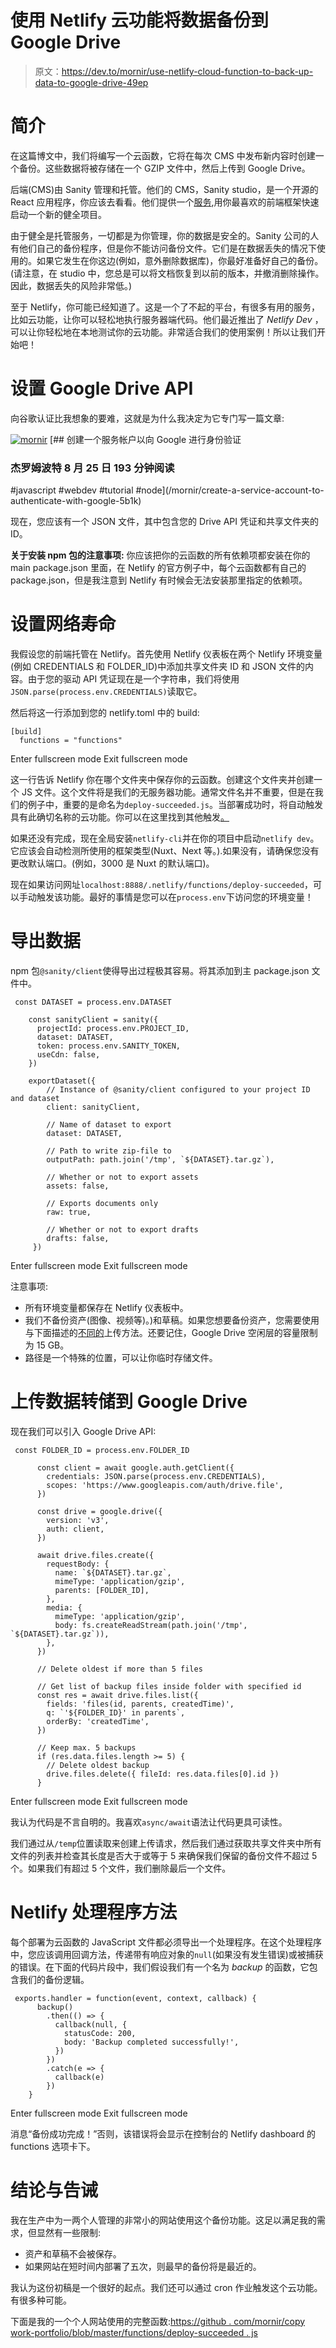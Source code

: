 # 使用 Netlify 云功能将数据备份到 Google Drive

> 原文：<https://dev.to/mornir/use-netlify-cloud-function-to-back-up-data-to-google-drive-49ep>

# 简介

在这篇博文中，我们将编写一个云函数，它将在每次 CMS 中发布新内容时创建一个备份。这些数据将被存储在一个 GZIP 文件中，然后上传到 Google Drive。

后端(CMS)由 Sanity 管理和托管。他们的 CMS，Sanity studio，是一个开源的 React 应用程序，你应该去看看。他们提供一个[服务](https://www.sanity.io/create),用你最喜欢的前端框架快速启动一个新的健全项目。

由于健全是托管服务，一切都是为你管理，你的数据是安全的。Sanity 公司的人有他们自己的备份程序，但是你不能访问备份文件。它们是在数据丢失的情况下使用的。如果它发生在你这边(例如，意外删除数据库)，你最好准备好自己的备份。(请注意，在 studio 中，您总是可以将文档恢复到以前的版本，并撤消删除操作。因此，数据丢失的风险非常低。)

至于 Netlify，你可能已经知道了。这是一个了不起的平台，有很多有用的服务，比如云功能，让你可以轻松地执行服务器端代码。他们最近推出了 *Netlify Dev* ，可以让你轻松地在本地测试你的云功能。非常适合我们的使用案例！所以让我们开始吧！

# 设置 Google Drive API

向谷歌认证比我想象的要难，这就是为什么我决定为它专门写一篇文章:

[![mornir](img/b1537c4e83b5e2de20887997eafda6cd.png)](/mornir) [## 创建一个服务帐户以向 Google 进行身份验证

### 杰罗姆波特 8 月 25 日 193 分钟阅读

#javascript #webdev #tutorial #node](/mornir/create-a-service-account-to-authenticate-with-google-5b1k)

现在，您应该有一个 JSON 文件，其中包含您的 Drive API 凭证和共享文件夹的 ID。

**关于安装 npm 包的注意事项:**
你应该把你的云函数的所有依赖项都安装在你的 main package.json 里面，在 Netlify 的官方例子中，每个云函数都有自己的 package.json，但是我注意到 Netlify 有时候会无法安装那里指定的依赖项。

# 设置网络寿命

我假设您的前端托管在 Netlify。首先使用 Netlify 仪表板在两个 Netlify 环境变量(例如 CREDENTIALS 和 FOLDER_ID)中添加共享文件夹 ID 和 JSON 文件的内容。由于您的驱动 API 凭证现在是一个字符串，我们将使用`JSON.parse(process.env.CREDENTIALS)`读取它。

然后将这一行添加到您的 netlify.toml 中的 build:

```
[build]
  functions = "functions" 
```

Enter fullscreen mode Exit fullscreen mode

这一行告诉 Netlify 你在哪个文件夹中保存你的云函数。创建这个文件夹并创建一个 JS 文件。这个文件将是我们的无服务器功能。通常文件名并不重要，但是在我们的例子中，重要的是命名为`deploy-succeeded.js`。当部署成功时，将自动触发具有此确切名称的云功能。你可以在这里找到其他触发[。](https://www.netlify.com/docs/functions/#event-triggered-functions)

如果还没有完成，现在全局安装`netlify-cli`并在你的项目中启动`netlify dev`。它应该会自动检测所使用的框架类型(Nuxt、Next 等。).如果没有，请确保您没有更改默认端口。(例如，3000 是 Nuxt 的默认端口)。

现在如果访问网址`localhost:8888/.netlify/functions/deploy-succeeded`，可以手动触发该功能。最好的事情是您可以在`process.env`下访问您的环境变量！

# 导出数据

npm 包`@sanity/client`使得导出过程极其容易。将其添加到主 package.json 文件中。

```
 const DATASET = process.env.DATASET

    const sanityClient = sanity({
      projectId: process.env.PROJECT_ID,
      dataset: DATASET,
      token: process.env.SANITY_TOKEN,
      useCdn: false,
    })

    exportDataset({
        // Instance of @sanity/client configured to your project ID and dataset
        client: sanityClient,

        // Name of dataset to export
        dataset: DATASET,

        // Path to write zip-file to
        outputPath: path.join('/tmp', `${DATASET}.tar.gz`),

        // Whether or not to export assets
        assets: false,

        // Exports documents only
        raw: true,

        // Whether or not to export drafts
        drafts: false,
     }) 
```

Enter fullscreen mode Exit fullscreen mode

注意事项:

*   所有环境变量都保存在 Netlify 仪表板中。
*   我们不备份资产(图像、视频等)。)和草稿。如果您想要备份资产，您需要使用与下面描述的[不同的](https://developers.google.com/drive/api/v3/manage-uploads#resumable)上传方法。还要记住，Google Drive 空闲层的容量限制为 15 GB。
*   路径是一个特殊的位置，可以让你临时存储文件。

# 上传数据转储到 Google Drive

现在我们可以引入 Google Drive API:

```
 const FOLDER_ID = process.env.FOLDER_ID

      const client = await google.auth.getClient({
        credentials: JSON.parse(process.env.CREDENTIALS),
        scopes: 'https://www.googleapis.com/auth/drive.file',
      })

      const drive = google.drive({
        version: 'v3',
        auth: client,
      })

      await drive.files.create({
        requestBody: {
          name: `${DATASET}.tar.gz`,
          mimeType: 'application/gzip',
          parents: [FOLDER_ID],
        },
        media: {
          mimeType: 'application/gzip',
          body: fs.createReadStream(path.join('/tmp', `${DATASET}.tar.gz`)),
        },
      })

      // Delete oldest if more than 5 files

      // Get list of backup files inside folder with specified id
      const res = await drive.files.list({
        fields: 'files(id, parents, createdTime)',
        q: `'${FOLDER_ID}' in parents`,
        orderBy: 'createdTime',
      })

      // Keep max. 5 backups
      if (res.data.files.length >= 5) {
        // Delete oldest backup
        drive.files.delete({ fileId: res.data.files[0].id })
      } 
```

Enter fullscreen mode Exit fullscreen mode

我认为代码是不言自明的。我喜欢`async/await`语法让代码更具可读性。

我们通过从`/temp`位置读取来创建上传请求，然后我们通过获取共享文件夹中所有文件的列表并检查其长度是否大于或等于 5 来确保我们保留的备份文件不超过 5 个。如果我们有超过 5 个文件，我们删除最后一个文件。

# Netlify 处理程序方法

每个部署为云函数的 JavaScript 文件都必须导出一个处理程序。在这个处理程序中，您应该调用回调方法，传递带有响应对象的`null`(如果没有发生错误)或被捕获的错误。在下面的代码片段中，我们假设我们有一个名为 *backup* 的函数，它包含我们的备份逻辑。

```
 exports.handler = function(event, context, callback) {
      backup()
        .then(() => {
          callback(null, {
            statusCode: 200,
            body: 'Backup completed successfully!',
          })
        })
        .catch(e => {
          callback(e)
        })
    } 
```

Enter fullscreen mode Exit fullscreen mode

消息“备份成功完成！”否则，该错误将会显示在控制台的 Netlify dashboard 的 functions 选项卡下。

# 结论与告诫

我在生产中为一两个人管理的非常小的网站使用这个备份功能。这足以满足我的需求，但显然有一些限制:

*   资产和草稿不会被保存。
*   如果网站在短时间内部署了五次，则最早的备份将是最近的。

我认为这份初稿是一个很好的起点。我们还可以通过 cron 作业触发这个云功能。有很多种可能。

下面是我的一个个人网站使用的完整函数:[https://github . com/mornir/copy work-portfolio/blob/master/functions/deploy-succeeded . js](https://github.com/mornir/copywork-portfolio/blob/master/functions/deploy-succeeded.js)